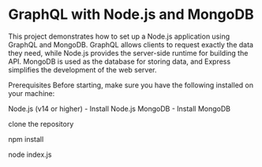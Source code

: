 # GraphQL with Node.js and MongoDB
This project demonstrates how to set up a Node.js application using GraphQL and MongoDB. GraphQL allows clients to request exactly the data they need, while Node.js provides the server-side runtime for building the API. MongoDB is used as the database for storing data, and Express simplifies the development of the web server.

Prerequisites
Before starting, make sure you have the following installed on your machine:

Node.js (v14 or higher) - Install Node.js
MongoDB - Install MongoDB

clone the repository

npm install

node index.js
